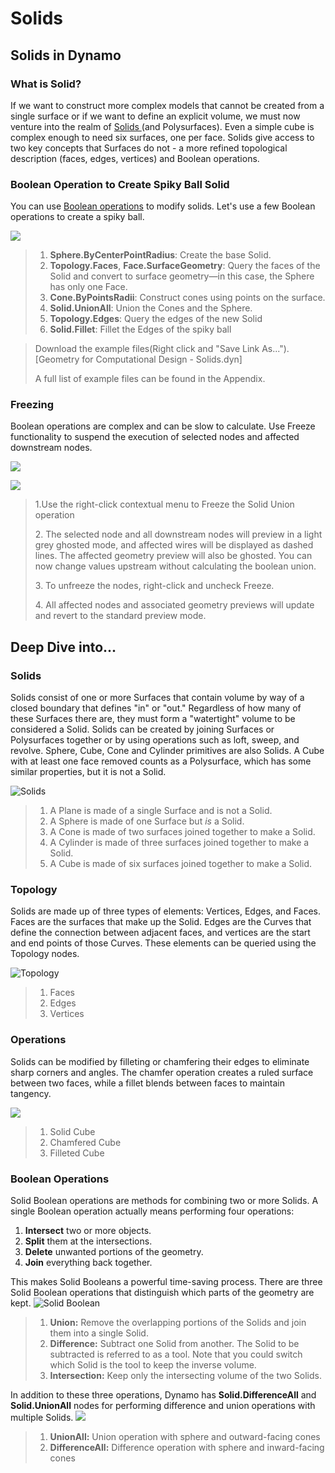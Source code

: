 # Solids

## Solids in Dynamo

### What is Solid?

If we want to construct more complex models that cannot be created from a single surface or if we want to define an explicit volume, we must now venture into the realm of [Solids ](5-6\_solids.md#solids)(and Polysurfaces). Even a simple cube is complex enough to need six surfaces, one per face. Solids give access to two key concepts that Surfaces do not - a more refined topological description (faces, edges, vertices) and Boolean operations.

### Boolean Operation to Create Spiky Ball Solid

You can use [Boolean operations](5-6\_solids.md#boolean-operations) to modify solids. Let's use a few Boolean operations to create a spiky ball.

![](<../../.gitbook/assets/solids  - spiky ball.jpg>)

> 1. **Sphere.ByCenterPointRadius**: Create the base Solid.
> 2. **Topology.Faces**, **Face.SurfaceGeometry**: Query the faces of the Solid and convert to surface geometry—in this case, the Sphere has only one Face.
> 3. **Cone.ByPointsRadii**: Construct cones using points on the surface.
> 4. **Solid.UnionAll**: Union the Cones and the Sphere.
> 5. **Topology.Edges**: Query the edges of the new Solid
> 6. **Solid.Fillet**: Fillet the Edges of the spiky ball

> Download the example files(Right click and "Save Link As..."). \[Geometry for Computational Design - Solids.dyn]
>
> A full list of example files can be found in the Appendix.&#x20;

### Freezing

Boolean operations are complex and can be slow to calculate. Use Freeze functionality to suspend the execution of selected nodes and affected downstream nodes.

![](<../../.gitbook/assets/solids - freeze node.jpg>)

![](<../../.gitbook/assets/solids - freeze node.gif>)

> 1.Use the right-click contextual menu to Freeze the Solid Union operation
>
> 2\. The selected node and all downstream nodes will preview in a light grey ghosted mode, and affected wires will be displayed as dashed lines. The affected geometry preview will also be ghosted. You can now change values upstream without calculating the boolean union.
>
> 3\. To unfreeze the nodes, right-click and uncheck Freeze.
>
> 4\. All affected nodes and associated geometry previews will update and revert to the standard preview mode.

## Deep Dive into...

### Solids

Solids consist of one or more Surfaces that contain volume by way of a closed boundary that defines "in" or "out." Regardless of how many of these Surfaces there are, they must form a "watertight" volume to be considered a Solid. Solids can be created by joining Surfaces or Polysurfaces together or by using operations such as loft, sweep, and revolve. Sphere, Cube, Cone and Cylinder primitives are also Solids. A Cube with at least one face removed counts as a Polysurface, which has some similar properties, but it is not a Solid.

![Solids](../../.gitbook/assets/Primitives.jpg)

> 1. A Plane is made of a single Surface and is not a Solid.
> 2. A Sphere is made of one Surface but _is_ a Solid.
> 3. A Cone is made of two surfaces joined together to make a Solid.
> 4. A Cylinder is made of three surfaces joined together to make a Solid.
> 5. A Cube is made of six surfaces joined together to make a Solid.

### Topology

Solids are made up of three types of elements: Vertices, Edges, and Faces. Faces are the surfaces that make up the Solid. Edges are the Curves that define the connection between adjacent faces, and vertices are the start and end points of those Curves. These elements can be queried using the Topology nodes.

![Topology](../../.gitbook/assets/Solid-topology.jpg)

> 1. Faces
> 2. Edges
> 3. Vertices

### Operations

Solids can be modified by filleting or chamfering their edges to eliminate sharp corners and angles. The chamfer operation creates a ruled surface between two faces, while a fillet blends between faces to maintain tangency.

&#x20;![](../../.gitbook/assets/SolidOperations.jpg)

> 1. Solid Cube
> 2. Chamfered Cube
> 3. Filleted Cube

### Boolean Operations

Solid Boolean operations are methods for combining two or more Solids. A single Boolean operation actually means performing four operations:

1. **Intersect** two or more objects.
2. **Split** them at the intersections.
3. **Delete** unwanted portions of the geometry.
4. **Join** everything back together.

This makes Solid Booleans a powerful time-saving process. There are three Solid Boolean operations that distinguish which parts of the geometry are kept. ![Solid Boolean](../../.gitbook/assets/SolidBooleans.jpg)

> 1. **Union:** Remove the overlapping portions of the Solids and join them into a single Solid.
> 2. **Difference:** Subtract one Solid from another. The Solid to be subtracted is referred to as a tool. Note that you could switch which Solid is the tool to keep the inverse volume.
> 3. **Intersection:** Keep only the intersecting volume of the two Solids.

In addition to these three operations, Dynamo has **Solid.DifferenceAll** and **Solid.UnionAll** nodes for performing difference and union operations with multiple Solids. ![](../../.gitbook/assets/BooleanAll.jpg)

> 1. **UnionAll:** Union operation with sphere and outward-facing cones
> 2. **DifferenceAll:** Difference operation with sphere and inward-facing cones



##

